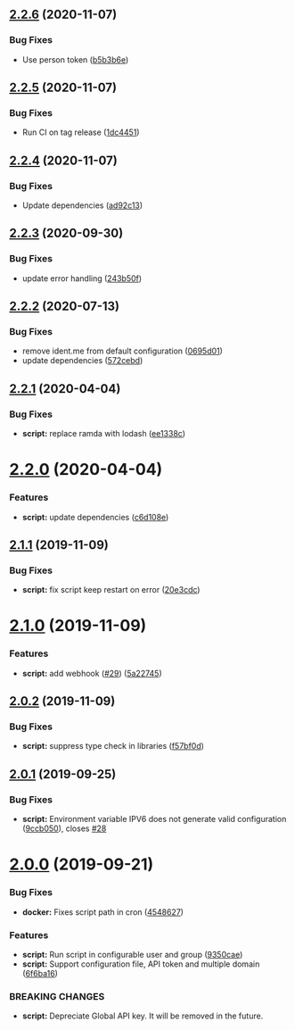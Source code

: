 ## [2.2.6](https://github.com/joshuaavalon/docker-cloudflare/compare/2.2.5...2.2.6) (2020-11-07)


### Bug Fixes

* Use person token ([b5b3b6e](https://github.com/joshuaavalon/docker-cloudflare/commit/b5b3b6ef47aff905dc4449e67791b00339501152))

## [2.2.5](https://github.com/joshuaavalon/docker-cloudflare/compare/2.2.4...2.2.5) (2020-11-07)


### Bug Fixes

* Run CI on tag release ([1dc4451](https://github.com/joshuaavalon/docker-cloudflare/commit/1dc44519c5f8eabb74650d851b61dfabb20e44fb))

## [2.2.4](https://github.com/joshuaavalon/docker-cloudflare/compare/2.2.3...2.2.4) (2020-11-07)


### Bug Fixes

* Update dependencies ([ad92c13](https://github.com/joshuaavalon/docker-cloudflare/commit/ad92c13318e3dffc54059596d01ea33d465217b1))

## [2.2.3](https://github.com/joshuaavalon/docker-cloudflare/compare/2.2.2...2.2.3) (2020-09-30)


### Bug Fixes

* update error handling ([243b50f](https://github.com/joshuaavalon/docker-cloudflare/commit/243b50f77f49e8539f181c384748cbda815cdbc7))

## [2.2.2](https://github.com/joshuaavalon/docker-cloudflare/compare/2.2.1...2.2.2) (2020-07-13)


### Bug Fixes

* remove ident.me from default configuration ([0695d01](https://github.com/joshuaavalon/docker-cloudflare/commit/0695d014529d94cea340f5d32d3a6d6d227927bc))
* update dependencies ([572cebd](https://github.com/joshuaavalon/docker-cloudflare/commit/572cebd46be73b081951f57e23d447b69ae615dd))

## [2.2.1](https://github.com/joshuaavalon/docker-cloudflare/compare/2.2.0...2.2.1) (2020-04-04)


### Bug Fixes

* **script:** replace ramda with lodash ([ee1338c](https://github.com/joshuaavalon/docker-cloudflare/commit/ee1338c8869af7fec3e7c4a33e1d2145c54ba46a))

# [2.2.0](https://github.com/joshuaavalon/docker-cloudflare/compare/2.1.1...2.2.0) (2020-04-04)


### Features

* **script:** update dependencies ([c6d108e](https://github.com/joshuaavalon/docker-cloudflare/commit/c6d108ef5148cbcd581d17ac15e7a2ff6d48bbe8))

## [2.1.1](https://github.com/joshuaavalon/docker-cloudflare/compare/2.1.0...2.1.1) (2019-11-09)


### Bug Fixes

* **script:** fix script keep restart on error ([20e3cdc](https://github.com/joshuaavalon/docker-cloudflare/commit/20e3cdcc1afb2c69b2498b461ef92193d922e28d))

# [2.1.0](https://github.com/joshuaavalon/docker-cloudflare/compare/2.0.2...2.1.0) (2019-11-09)


### Features

* **script:** add webhook ([#29](https://github.com/joshuaavalon/docker-cloudflare/issues/29)) ([5a22745](https://github.com/joshuaavalon/docker-cloudflare/commit/5a2274562862b62762996ab91ea0c082441b6477))

## [2.0.2](https://github.com/joshuaavalon/docker-cloudflare/compare/2.0.1...2.0.2) (2019-11-09)


### Bug Fixes

* **script:** suppress type check in libraries ([f57bf0d](https://github.com/joshuaavalon/docker-cloudflare/commit/f57bf0dd8962aac46b54fdb441aa6e6491f32cf3))

## [2.0.1](https://github.com/joshuaavalon/docker-cloudflare/compare/2.0.0...2.0.1) (2019-09-25)


### Bug Fixes

* **script:** Environment variable IPV6 does not generate valid configuration ([9ccb050](https://github.com/joshuaavalon/docker-cloudflare/commit/9ccb050)), closes [#28](https://github.com/joshuaavalon/docker-cloudflare/issues/28)

# [2.0.0](https://github.com/joshuaavalon/docker-cloudflare/compare/1.4.1...2.0.0) (2019-09-21)

### Bug Fixes

- **docker:** Fixes script path in cron ([4548627](https://github.com/joshuaavalon/docker-cloudflare/commit/4548627))

### Features

- **script:** Run script in configurable user and group ([9350cae](https://github.com/joshuaavalon/docker-cloudflare/commit/9350cae))
- **script:** Support configuration file, API token and multiple domain ([6f6ba16](https://github.com/joshuaavalon/docker-cloudflare/commit/6f6ba16))

### BREAKING CHANGES

- **script:** Depreciate Global API key. It will be removed in the future.
